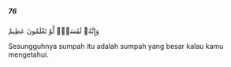 ##### 76

<span class="ayah">وَإِنَّهُۥ لَقَسَمٌۭ لَّوْ تَعْلَمُونَ عَظِيمٌ</span>

<span class="ayah_translation">Sesungguhnya sumpah itu adalah sumpah yang besar kalau kamu mengetahui.</span>
